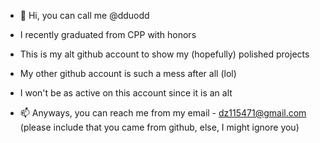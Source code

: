 - 👋 Hi, you can call me @dduodd
- I recently graduated from CPP with honors
- This is my alt github account to show my (hopefully) polished projects
- My other github account is such a mess after all (lol)
- I won't be as active on this account since it is an alt

- 📫 Anyways, you can reach me from my email - dz115471@gmail.com (please include that you came from github, else, I might ignore you)

<!---
dduodd/dduodd is a ✨ special ✨ repository because its `README.md` (this file) appears on your GitHub profile.
You can click the Preview link to take a look at your changes.
--->
